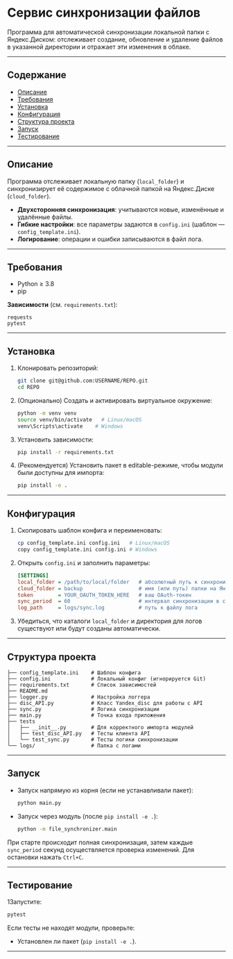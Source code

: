 # Сервис синхронизации файлов

Программа для автоматической синхронизации локальной папки с Яндекс.Диском:
отслеживает создание, обновление и удаление файлов в указанной директории и отражает эти изменения в облаке.

---

## Содержание

* [Описание](#описание)
* [Требования](#требования)
* [Установка](#установка)
* [Конфигурация](#конфигурация)
* [Структура проекта](#структура-проекта)
* [Запуск](#запуск)
* [Тестирование](#тестирование)

---

## Описание

Программа отслеживает локальную папку (`local_folder`) и синхронизирует её содержимое с облачной папкой на Яндекс.Диске (`cloud_folder`).

* **Двухсторонняя синхронизация**: учитываются новые, изменённые и удалённые файлы.
* **Гибкие настройки**: все параметры задаются в `config.ini` (шаблон — `config_template.ini`).
* **Логирование**: операции и ошибки записываются в файл лога.

---

## Требования

* Python ≥ 3.8
* pip

**Зависимости** (см. `requirements.txt`):

```text
requests
pytest
```

---

## Установка

1. Клонировать репозиторий:

   ```bash
   git clone git@github.com:USERNAME/REPO.git
   cd REPO
   ```
2. (Опционально) Создать и активировать виртуальное окружение:

   ```bash
   python -m venv venv
   source venv/bin/activate   # Linux/macOS
   venv\Scripts\activate    # Windows
   ```
3. Установить зависимости:

   ```bash
   pip install -r requirements.txt
   ```
4. (Рекомендуется) Установить пакет в editable-режиме, чтобы модули были доступны для импорта:

   ```bash
   pip install -e .
   ```

---

## Конфигурация

1. Скопировать шаблон конфига и переименовать:

   ```bash
   cp config_template.ini config.ini   # Linux/macOS
   copy config_template.ini config.ini # Windows
   ```
2. Открыть `config.ini` и заполнить параметры:

   ```ini
   [SETTINGS]
   local_folder = /path/to/local/folder   # абсолютный путь к синхронизируемой папке
   cloud_folder = backup                  # имя (или путь) папки на Яндекс.Диске
   token        = YOUR_OAUTH_TOKEN_HERE   # ваш OAuth-токен
   sync_period  = 60                      # интервал синхронизации в секундах
   log_path     = logs/sync.log           # путь к файлу лога
   ```
3. Убедиться, что каталоги `local_folder` и директория для логов существуют или будут созданы автоматически.

---

## Структура проекта

```text
├── config_template.ini    # Шаблон конфига
├── config.ini             # Локальный конфиг (игнорируется Git)
├── requirements.txt       # Список зависимостей
├── README.md
├── logger.py              # Настройка логгера
├── disc_API.py            # Класс Yandex_disc для работы с API
├── sync.py                # Логика синхронизации
├── main.py                # Точка входа приложения
├── tests
│   ├── __init__.py        # Для корректного импорта модулей
│   ├── test_disc_API.py   # Тесты клиента API
│   └── test_sync.py       # Тесты логики синхронизации
└── logs/                  # Папка с логами
```

---

## Запуск

* Запуск напрямую из корня (если не устанавливали пакет):

  ```bash
  python main.py
  ```
* Запуск через модуль (после `pip install -e .`):

  ```bash
  python -m file_synchronizer.main
  ```

При старте происходит полная синхронизация, затем каждые `sync_period` секунд осуществляется проверка изменений. Для остановки нажать `Ctrl+C`.

---

## Тестирование

1Запустите:

   ```bash
   pytest
   ```

Если тесты не находят модули, проверьте:

* Установлен ли пакет (`pip install -e .`).

---

